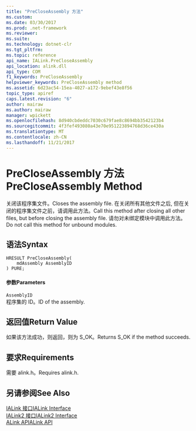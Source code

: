 ```yaml
---
title: "PreCloseAssembly 方法"
ms.custom: 
ms.date: 03/30/2017
ms.prod: .net-framework
ms.reviewer: 
ms.suite: 
ms.technology: dotnet-clr
ms.tgt_pltfrm: 
ms.topic: reference
api_name: IALink.PreCloseAssembly
api_location: alink.dll
api_type: COM
f1_keywords: PreCloseAssembly
helpviewer_keywords: PreCloseAssembly method
ms.assetid: 6d23ac54-15ea-4027-a172-9ebef43e8f56
topic_type: apiref
caps.latest.revision: "6"
author: mairaw
ms.author: mairaw
manager: wpickett
ms.openlocfilehash: 8d940cbdeddc7030c679fae8c8694bb3542123b4
ms.sourcegitcommit: 4f3fef493080a43e70e951223894768d36ce430a
ms.translationtype: MT
ms.contentlocale: zh-CN
ms.lasthandoff: 11/21/2017
---
```

# <a name="precloseassembly-method"></a><span data-ttu-id="7b69a-102">PreCloseAssembly 方法</span><span class="sxs-lookup"><span data-stu-id="7b69a-102">PreCloseAssembly Method</span></span>
<span data-ttu-id="7b69a-103">关闭该程序集文件。</span><span class="sxs-lookup"><span data-stu-id="7b69a-103">Closes the assembly file.</span></span> <span data-ttu-id="7b69a-104">在关闭所有其他文件之后, 但在关闭的程序集文件之前，请调用此方法。</span><span class="sxs-lookup"><span data-stu-id="7b69a-104">Call this method after closing all other files, but before closing the assembly file.</span></span> <span data-ttu-id="7b69a-105">请勿对未绑定模块中调用此方法。</span><span class="sxs-lookup"><span data-stu-id="7b69a-105">Do not call this method for unbound modules.</span></span>  
  
## <a name="syntax"></a><span data-ttu-id="7b69a-106">语法</span><span class="sxs-lookup"><span data-stu-id="7b69a-106">Syntax</span></span>  
  
```  
HRESULT PreCloseAssembly(  
    mdAssembly AssemblyID  
) PURE;  
```  
  
#### <a name="parameters"></a><span data-ttu-id="7b69a-107">参数</span><span class="sxs-lookup"><span data-stu-id="7b69a-107">Parameters</span></span>  
 `AssemblyID`  
 <span data-ttu-id="7b69a-108">程序集的 ID。</span><span class="sxs-lookup"><span data-stu-id="7b69a-108">ID of the assembly.</span></span>  
  
## <a name="return-value"></a><span data-ttu-id="7b69a-109">返回值</span><span class="sxs-lookup"><span data-stu-id="7b69a-109">Return Value</span></span>  
 <span data-ttu-id="7b69a-110">如果该方法成功，则返回，则为 S_OK。</span><span class="sxs-lookup"><span data-stu-id="7b69a-110">Returns S_OK if the method succeeds.</span></span>  
  
## <a name="requirements"></a><span data-ttu-id="7b69a-111">要求</span><span class="sxs-lookup"><span data-stu-id="7b69a-111">Requirements</span></span>  
 <span data-ttu-id="7b69a-112">需要 alink.h。</span><span class="sxs-lookup"><span data-stu-id="7b69a-112">Requires alink.h.</span></span>  
  
## <a name="see-also"></a><span data-ttu-id="7b69a-113">另请参阅</span><span class="sxs-lookup"><span data-stu-id="7b69a-113">See Also</span></span>  
 [<span data-ttu-id="7b69a-114">IALink 接口</span><span class="sxs-lookup"><span data-stu-id="7b69a-114">IALink Interface</span></span>](../../../../docs/framework/unmanaged-api/alink/ialink-interface.md)  
 [<span data-ttu-id="7b69a-115">IALink2 接口</span><span class="sxs-lookup"><span data-stu-id="7b69a-115">IALink2 Interface</span></span>](../../../../docs/framework/unmanaged-api/alink/ialink2-interface.md)  
 [<span data-ttu-id="7b69a-116">ALink API</span><span class="sxs-lookup"><span data-stu-id="7b69a-116">ALink API</span></span>](../../../../docs/framework/unmanaged-api/alink/index.md)

